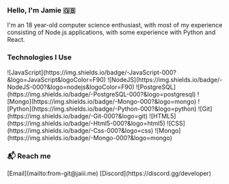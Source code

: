 <h3>Hello, I'm Jamie 🇬🇧</h3>
I'm an 18 year-old computer science enthusiast, with most of my experience consisting of Node.js applications, with some experience with Python and React.
<h3>Technologies I Use</h3>
![JavaScript](https://img.shields.io/badge/-JavaScript-000?&logo=JavaScript&logoColor=F90)
![NodeJS](https://img.shields.io/badge/-NodeJS-000?&logo=nodejs&logoColor=F90)
![PostgreSQL](https://img.shields.io/badge/-PostgreSQL-000?&logo=postgresql)
![Mongo](https://img.shields.io/badge/-Mongo-000?&logo=mongo)
![Python](https://img.shields.io/badge/-Python-000?&logo=python)
![Git](https://img.shields.io/badge/-Git-000?&logo=git)
![HTML5](https://img.shields.io/badge/-Html5-000?&logo=html5)
![CSS](https://img.shields.io/badge/-Css-000?&logo=css)
![Mongo](https://img.shields.io/badge/-Mongo-000?&logo=mongo)
<h3>📬 Reach me</h3>
[Email](mailto:from-git@jaiii.me)
[Discord](https://discord.gg/developer)
